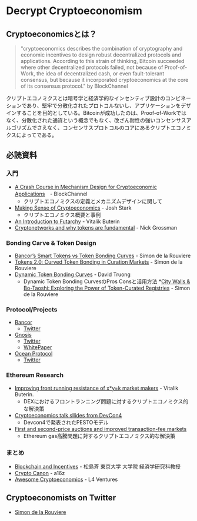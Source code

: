 # Decrypt Cryptoeconomism

## Cryptoeconomicsとは？
 >"cryptoeconomics describes the combination of cryptography and economic incentives to design robust decentralized protocols and applications. According to this strain of thinking, Bitcoin succeeded where other decentralized protocols failed, not because of Proof-of-Work, the idea of decentralized cash, or even fault-tolerant consensus, but because it incorporated cryptoeconomics at the core of its consensus protocol." by BlockChannel

 クリプトエコノミクスとは暗号学と経済学的なインセンティブ設計のコンビネーションであり、堅牢で分散化されたプロトコルないし、アプリケーションをデザインすることを目的としている。Bitcoinが成功したのは、Proof-of-Workではなく、分散化された通貨という概念でもなく、改ざん耐性の強いコンセンサスアルゴリズムでさえなく、コンセンサスプロトコルのコアにあるクリプトエコノミクスによってである。

 ## 必読資料

 ### 入門
 * [A Crash Course in Mechanism Design for Cryptoeconomic Applications](https://medium.com/blockchannel/a-crash-course-in-mechanism-design-for-cryptoeconomic-applications-a9f06ab6a976)　- BlockChannel
    * クリプトエコノミクスの定義とメカニズムデザインに関して
* [Making Sense of Cryptoeconomics](https://www.coindesk.com/making-sense-cryptoeconomics) - Josh Stark
    * クリプトエコノミクス概要と事例
* [An Introduction to Futarchy](https://blog.ethereum.org/2014/08/21/introduction-futarchy/) - Vitalik Buterin
* [Cryptonetworks and why tokens are fundamental](https://www.nickgrossman.is/2018/cryptonetworks-and-why-tokens-are-fundamental/) - Nick Grossman

### Bonding Carve & Token Design
* [Bancor’s Smart Tokens vs Token Bonding Curves](https://medium.com/@simondlr/bancors-smart-tokens-vs-token-bonding-curves-a4f0cdfd3388) - Simon de la Rouviere
* [Tokens 2.0: Curved Token Bonding in Curation Markets](https://medium.com/@simondlr/tokens-2-0-curved-token-bonding-in-curation-markets-1764a2e0bee5) - Simon de la Rouviere
* [Dynamic Token Bonding Curves](https://tokeneconomy.co/dynamic-token-bonding-curves-41d36e43befa) - David Truong
    * Dynamic Token Bonding CurvesのPros Consと活用方法
*[City Walls & Bo-Taoshi: Exploring the Power of Token-Curated Registries](https://medium.com/@simondlr/city-walls-bo-taoshi-exploring-the-power-of-token-curated-registries-588f208c17d5) - Simon de la Rouviere

### Protocol/Projects
* [Bancor](https://about.bancor.network/)
    * [Twitter](https://twitter.com/Bancor)
* [Gnosis](https://gnosis.pm/)
    * [Twitter](https://twitter.com/gnosisPM)
    * [WhitePaper](https://storage.googleapis.com/website-bancor/2018/04/01ba8253-bancor_protocol_whitepaper_en.pdf)
* [Ocean Protocol](https://oceanprotocol.com/)
    * [Twitter](https://twitter.com/oceanprotocol)

### Ethereum Research
* [Improving front running resistance of x*y=k market makers](https://ethresear.ch/t/improving-front-running-resistance-of-x-y-k-market-makers/1281) - Vitalik Buterin.
    * DEXにおけるフロントランニング問題に対するクリプトエコノミクス的な解決策
* [Cryptoeconomics talk sllides from DevCon4](https://ethresear.ch/t/cryptoeconomics-talk-sllides-from-devcon4/4062)
    * Devcon4で発表されたPESTOモデル
* [First and second-price auctions and improved transaction-fee markets](https://ethresear.ch/t/first-and-second-price-auctions-and-improved-transaction-fee-markets/2410)
    * Ethereum gas高騰問題に対するクリプトエコノミクス的な解決策

### まとめ
* [Blockchain and Incentives](http://www.econexp.org/hitoshi/18A2GG1.pdf) - 松島斉 東京大学 大学院 経済学研究科教授
* [Crypto Canon](https://a16z.com/2018/02/10/crypto-readings-resources/) - a16z
* [Awesome Cryptoeconomics](https://github.com/L4ventures/awesome-cryptoeconomics) - L4 Ventures

## Cryptoeconomists on Twitter
* [Simon de la Rouviere](https://twitter.com/simondlr)

